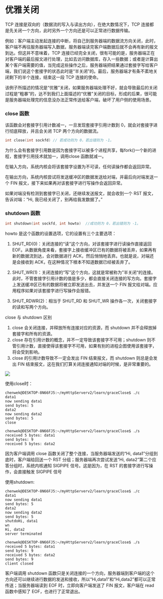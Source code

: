 # 优雅关闭

TCP 连接是双向的（数据流的写入与读出方向），在绝大数情况下，TCP 连接都是先关闭一个方向，此时另外一个方向还是可以正常进行数据传输。

例如：客户端主动发起连接的中断，将自己到服务器端的数据流方向关闭，此时，客户端不再往服务器端写入数据，服务器端读完客户端数据后就不会再有新的报文到达。但这并不意味着，TCP 连接已经完全关闭，很有可能的是，服务器端正在对客户端的最后报文进行处理，比如去访问数据库，存入一些数据；或者是计算出某个客户端需要的值，当完成这些操作之后，服务器端把结果通过套接字写给客户端，我们说这个套接字的状态此时是“半关闭”的。最后，服务器端才有条不紊地关闭剩下的半个连接，结束这一段 TCP 连接的使命。

该例子所描述的情况是“优雅”关闭，如果服务器端处理不好，就会导致最后的关闭过程是“粗暴”的，达不到我们上面描述的“优雅”关闭的目标，形成的后果，很可能是服务器端处理完的信息没办法正常传送给客户端，破坏了用户侧的使用场景。



### close 函数

该函数会对套接字引用计数减一，一旦发现套接字引用计数到 0，就会对套接字进行彻底释放，并且会关闭 TCP 两个方向的数据流。

```C++
int close(int sockfd) // 若成功则为 0，若出错则为 -1。
```

为什么会有套接字引用数是因为套接字可以被多个进程共享，每fork()一个新的进程，套接字引用技术就加一，调用close 函数就减一。

在输入方向，系统内核会将该套接字设置为不可读，任何读操作都会返回异常。

在输出方向，系统内核尝试将发送缓冲区的数据发送给对端，并最后向对端发送一个 FIN 报文，接下来如果再对该套接字进行写操作会返回异常。

如果对端没有检测到套接字已关闭，还继续发送报文，就会收到一个 RST 报文，告诉对端：“Hi, 我已经关闭了，别再给我发数据了。”



### shutdown 函数

```C++
int shutdown(int sockfd, int howto)  //成功则为 0，若出错则为 -1。
```

howto 是这个函数的设置选项，它的设置有三个主要选项：

1. SHUT_RD(0)：关闭连接的“读”这个方向，对该套接字进行读操作直接返回 EOF。从数据角度来看，套接字上接收缓冲区已有的数据将被丢弃，如果再有新的数据流到达，会对数据进行 ACK，然后悄悄地丢弃。也就是说，对端还是会接收到 ACK，在这种情况下根本不知道数据已经被丢弃了。

2. SHUT_WR(1)：关闭连接的“写”这个方向，这就是常被称为”半关闭“的连接。此时，不管套接字引用计数的值是多少，都会直接关闭连接的写方向。套接字上发送缓冲区已有的数据将被立即发送出去，并发送一个 FIN 报文给对端。应用程序如果对该套接字进行写操作会报错。

3. SHUT_RDWR(2)：相当于 SHUT_RD 和 SHUT_WR 操作各一次，关闭套接字的读和写两个方向。

close 与 shutdown 区别

1. close 会关闭连接，并释放所有连接对应的资源，而 shutdown 并不会释放掉套接字和所有的资源。
2. close 存在引用计数的概念，并不一定导致该套接字不可用；shutdown 则不管引用计数，直接使得该套接字不可用，如果有别的进程企图使用该套接字，将会受到影响。
3. close 的引用计数导致不一定会发出 FIN 结束报文，而 shutdown 则总是会发出 FIN 结束报文，这在我们打算关闭连接通知对端的时候，是非常重要的。

![](https://i.loli.net/2021/06/23/crZpP2IV6jovExs.png)

使用close时：

```shell
chenwek@DESKTOP-8N66FJ5:~/myHttpServerv2/learn/graceClose$ ./c
data1
now sending data1
send bytes: 5 
data2
now sending data2
send bytes: 5 
close

chenwek@DESKTOP-8N66FJ5:~/myHttpServerv2/learn/graceClose$ ./s
received 5 bytes: data1
send bytes: 9
received 5 bytes: data2
```

因为客户端调用 close 函数关闭了整个连接，当服务器端发送的“Hi, data1”分组到底时，客户端给回送一个 RST 分组；服务器端再次尝试发送“Hi, data2”第二个应答分组时，系统内核通知 SIGPIPE 信号。这是因为，在 RST 的套接字进行写操作，会直接触发 SIGPIPE 信号

使用shutdown:

```shell
chenwek@DESKTOP-8N66FJ5:~/myHttpServerv2/learn/graceClose$ ./c
data1
now sending data1
send bytes: 5 
data2
now sending data2
send bytes: 5 
shutdoHi, data1
wn
Hi, data2
server terminated 

chenwek@DESKTOP-8N66FJ5:~/myHttpServerv2/learn/graceClose$ ./s
received 5 bytes: data1
send bytes: 9
received 5 bytes: data2
send bytes: 9
client closed
```

客户端调用 shutdown 函数只是关闭连接的一个方向，服务器端到客户端的这个方向还可以继续进行数据的发送和接收，所以“Hi,data1”和“Hi,data2”都可以正常传送；当服务器端读到 EOF 时，立即向客户端发送了 FIN 报文，客户端在 read 函数中感知了 EOF，也进行了正常退出。